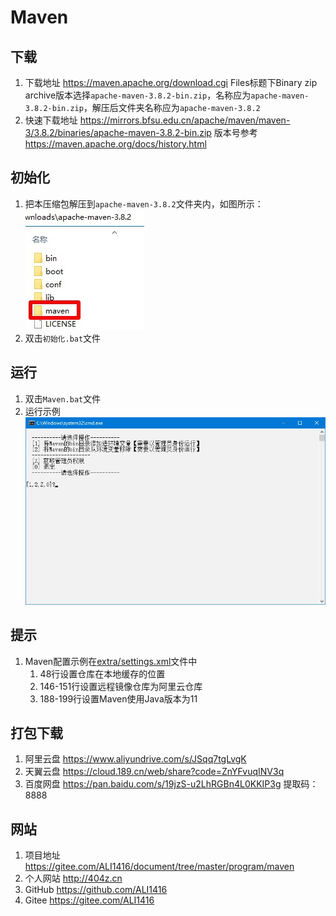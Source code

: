# Maven

## 下载
1. 下载地址 https://maven.apache.org/download.cgi Files标题下Binary zip archive版本选择`apache-maven-3.8.2-bin.zip`，名称应为`apache-maven-3.8.2-bin.zip`，解压后文件夹名称应为`apache-maven-3.8.2`
2. 快速下载地址 https://mirrors.bfsu.edu.cn/apache/maven/maven-3/3.8.2/binaries/apache-maven-3.8.2-bin.zip 版本号参考 https://maven.apache.org/docs/history.html

## 初始化
1. 把本压缩包解压到`apache-maven-3.8.2`文件夹内，如图所示：  
![初始化示例](img/初始化示例.jpg)
2. 双击`初始化.bat`文件

## 运行
1. 双击`Maven.bat`文件
2. 运行示例  
![运行示例](img/运行示例.jpg)

## 提示
1. Maven配置示例在[extra/settings.xml](extra/settings.xml)文件中
   1. 48行设置仓库在本地缓存的位置
   2. 146-151行设置远程镜像仓库为阿里云仓库
   3. 188-199行设置Maven使用Java版本为11

## 打包下载
1. 阿里云盘 https://www.aliyundrive.com/s/JSqq7tgLvgK
2. 天翼云盘 https://cloud.189.cn/web/share?code=ZnYFvuqINV3q
3. 百度网盘 https://pan.baidu.com/s/19jzS-u2LhRGBn4L0KKIP3g 提取码：8888

## 网站
1. 项目地址 https://gitee.com/ALI1416/document/tree/master/program/maven
2. 个人网站 http://404z.cn
3. GitHub https://github.com/ALI1416
4. Gitee https://gitee.com/ALI1416
